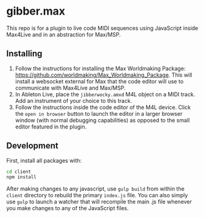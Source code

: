 # gibber.max

This repo is for a plugin to live code MIDI sequences using JavaScript inside Max4Live and in an abstraction for Max/MSP.

## Installing

1. Follow the instructions for installing the Max Worldmaking Package: https://github.com/worldmaking/Max_Worldmaking_Package. This will install a websocket external for Max that the code editor will use to communicate with Max4Live and Max/MSP.
2. In Ableton Live, place the `jibberwocky.amxd` M4L object on a MIDI track. Add an instrument of your choice to this track.
3. Follow the instructions inside the code editor of the M4L device. Click the `open in browser` button to launch the editor in a larger browser window (with normal debugging capabilities) as opposed to the small editor featured in the plugin.

## Development

First, install all packages with: 

```bash
cd client
npm install
```

After making changes to any javascript, use `gulp build` from within the `client` directory to rebuild the primary `index.js` file. You can also simply use `gulp` to launch a watcher that will recompile the main .js file whenever you make changes to any of the JavaScript files.

